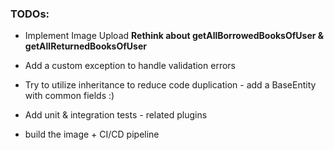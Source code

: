 ### TODOs:

* Implement Image Upload
**Rethink about getAllBorrowedBooksOfUser & getAllReturnedBooksOfUser**


* Add a custom exception to handle validation errors
* Try to utilize inheritance to reduce code duplication - add a BaseEntity with common fields :)
* Add unit & integration tests - related plugins
* build the image + CI/CD pipeline